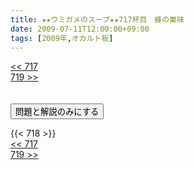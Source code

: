 ```yaml
---
title: ★★ウミガメのスープ★★717杯目　蜂の巣味
date: 2009-07-11T12:00:00+09:00
tags: [2009年,オカルト板]
---
```

<div class="th_left"><a href="../717"><< 717</a></div>
<div class="th_right"><a href="../719">719 >></a></div>
<br><br>
<script src="../../js/cupsoup.js"></script>
<form>
<input type="button" value="問題と解説のみにする" onClick="toggleCupsoup()">
</form>
{{< 718 >}}
<div class="th_left"><a href="../717"><< 717</a></div>
<div class="th_right"><a href="../719">719 >></a></div>